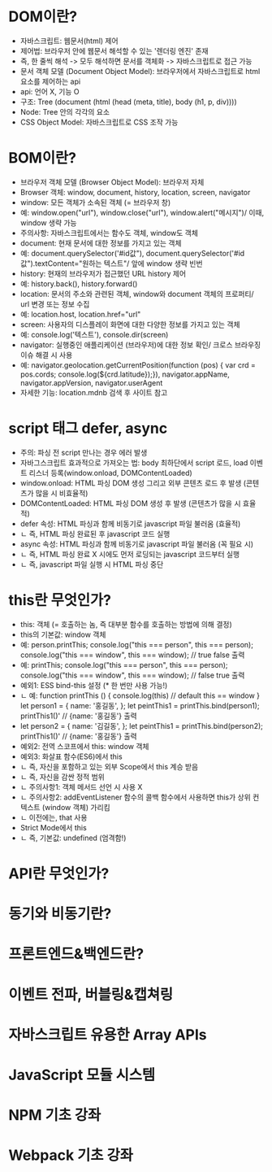 # DOM이란?

* 자바스크립트: 웹문서(html) 제어
* 제어법: 브라우저 안에 웹문서 해석할 수 있는 '렌더링 엔진' 존재
* 즉, 한 줄씩 해석 -> 모두 해석하면 문서를 객체화 -> 자바스크립트로 접근 가능
* 문서 객체 모델 (Document Object Model): 브라우저에서 자바스크립트로 html 요소를 제어하는 api
* api: 언어 X, 기능 O 
* 구조: Tree (document (html (head (meta, title), body (h1, p, div)))) 
* Node: Tree 안의 각각의 요소
* CSS Object Model: 자바스크립트로 CSS 조작 가능

# BOM이란?
* 브라우저 객체 모델 (Browser Object Model): 브라우저 자체
* Browser 객체: window, document, history, location, screen, navigator
* window: 모든 객체가 소속된 객체 (= 브라우저 창)
* 예: window.open("url"), window.close("url"), window.alert("메시지")/ 이때, window 생략 가능
* 주의사항: 자바스크립트에서는 함수도 객체, window도 객체
* document: 현재 문서에 대한 정보를 가지고 있는 객체
* 예: document.querySelector('#id값"), document.querySelector('#id값").textContent="원하는 텍스트"/ 앞에 window 생략 빈번
* history: 현재의 브라우저가 접근했던 URL history 제어
* 예: history.back(), history.forward()
* location: 문서의 주소와 관련된 객체, window와 document 객체의 프로퍼티/ url 변경 또는 정보 수집
* 예: location.host, location.href="url" 
* screen: 사용자의 디스플레이 화면에 대한 다양한 정보를 가지고 있는 객체
* 예: console.log('텍스트'), console.dir(screen) 
* navigator: 실행중인 애플리케이션 (브라우저)에 대한 정보 확인/ 크로스 브라우징 이슈 해결 시 사용
* 예: navigator.geolocation.getCurrentPosition(function (pos) { var crd = pos.cords; console.log(${crd.latitude});}), navigator.appName, navigator.appVersion, navigator.userAgent
* 자세한 기능: location.mdnb 검색 후 사이트 참고

# script 태그 defer, async
* 주의: 파싱 전 script 만나는 경우 에러 발생
* 자바그스크립트 효과적으로 가져오는 법: body 최하단에서 script 로드, load 이벤트 리스너 등록(window.onload, DOMContentLoaded) 
* window.onload: HTML 파싱 DOM 생성 그리고 외부 콘텐츠 로드 후 발생 (콘텐츠가 많을 시 비효율적)
* DOMContentLoaded: HTML 파싱 DOM 생성 후 발생 (콘텐츠가 많을 시 효율적)
* defer 속성: HTML 파싱과 함께 비동기로 javascript 파일 불러옴 (효율적)
* ㄴ 즉, HTML 파싱 완료된 후 javascript 코드 실행
* async 속성: HTML 파싱과 함께 비동기로 javascript 파일 불러옴 (꼭 필요 시)
* ㄴ 즉, HTML 파싱 완료 X 시에도 먼저 로딩되는 javascript 코드부터 실행
* ㄴ 즉, javascript 파일 실행 시 HTML 파싱 중단

# this란 무엇인가?
* this: 객체 (= 호출하는 놈, 즉 대부분 함수를 호출하는 방법에 의해 결정)
* this의 기본값: window 객체
* 예: person.printThis; console.log("this === person", this === person); console.log("this === window", this === window); // true false 출력
* 예: printThis; console.log("this === person", this === person); console.log("this === window", this === window); // false true 출력
* 예외1: ESS bind-this 설정 (* 한 번만 사용 가능!)
* ㄴ 예: function printThis () {
    console.log(this) // default this == window
}
let person1 = {
    name: '홍길동',
};
let peintThis1 = printThis.bind(person1);
printThis1()' // {name: '홍길동'} 출력
* let person2 = {
    name: '김길동',
};
let peintThis1 = printThis.bind(person2);
printThis1()' // {name: '홍길동'} 출력
* 예외2: 전역 스코프에서 this: window 객체
* 예외3: 화살표 함수(ES6)에서 this
* ㄴ 즉, 자신을 포함하고 있는 외부 Scope에서 this 계승 받음
* ㄴ 즉, 자신을 감싼 정적 범위
* ㄴ 주의사항1: 객체 메서드 선언 시 사용 X
* ㄴ 주의사항2: addEventListener 함수의 콜백 함수에서 사용하면 this가 상위 컨텍스트 (window 객체) 가리킴
* ㄴ 이전에는, that 사용
* Strict Mode에서 this
* ㄴ 즉, 기본값: undefined (엄격함!)



# API란 무엇인가?


# 동기와 비동기란?


# 프론트엔드&백엔드란?



# 이벤트 전파, 버블링&캡쳐링


# 자바스크립트 유용한 Array APIs


# JavaScript 모듈 시스템


# NPM 기초 강좌


# Webpack 기초 강좌 

